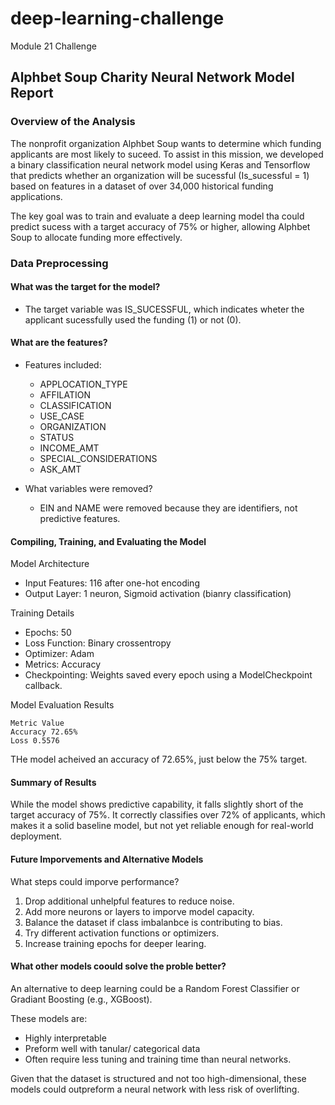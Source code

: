 # deep-learning-challenge
Module 21 Challenge

## Alphbet Soup Charity Neural Network Model Report

### Overview of the Analysis

The nonprofit organization Alphbet Soup wants to determine which funding applicants are most likely to suceed. To assist in this mission, we developed a binary classification neural network model using Keras and Tensorflow that predicts whether an organization will be sucessful (Is_sucessful = 1) based on features in a dataset of over 34,000 historical funding applications.

The key goal was to train and evaluate a deep learning model tha could predict sucess with a target accuracy of 75% or higher, allowing Alphbet Soup to allocate funding more effectively.

### Data Preprocessing

#### What was the target for the model?

* The target variable was IS_SUCESSFUL, which indicates wheter the applicant sucessfully used the funding (1) or not (0).

#### What are the features?

* Features included: 
    * APPLOCATION_TYPE
    * AFFILATION
    * CLASSIFICATION
    * USE_CASE
    * ORGANIZATION
    * STATUS
    * INCOME_AMT
    * SPECIAL_CONSIDERATIONS
    * ASK_AMT

* What variables were removed?
    * EIN and NAME were removed because they are identifiers, not predictive features.

#### Compiling, Training, and Evaluating the Model

Model Architecture

* Input Features: 116 after one-hot encoding
* Output Layer: 1 neuron, Sigmoid activation (bianry classification)

Training Details

* Epochs: 50
* Loss Function: Binary crossentropy
* Optimizer: Adam
* Metrics: Accuracy
* Checkpointing: Weights saved every epoch using a ModelCheckpoint callback.

Model Evaluation Results

    Metric Value
    Accuracy 72.65%
    Loss 0.5576

THe model acheived an accuracy of 72.65%, just below the 75% target.

#### Summary of Results

While the model shows predictive capability, it falls slightly short of the target accuracy of 75%. It correctly classifies over 72% of applicants, which makes it a solid baseline model, but not yet reliable enough for real-world deployment.

#### Future Imporvements and Alternative Models

What steps could imporve performance?

1. Drop additional unhelpful features to reduce noise.
2. Add more neurons or layers to imporve model capacity.
3. Balance the dataset if class imbalanbce is contributing to bias.
4. Try different activation functions or optimizers.
5. Increase training epochs for deeper learing.

#### What other models coould solve the proble better?

An alternative to deep learning could be a Random Forest Classifier or Gradiant Boosting (e.g., XGBoost).

These models are:

* Highly interpretable 
* Preform well with tanular/ categorical data
* Often require less tuning and training time than neural networks.

Given that the dataset is structured and not too high-dimensional, these models could outpreform a neural network with less risk of overlifting.
